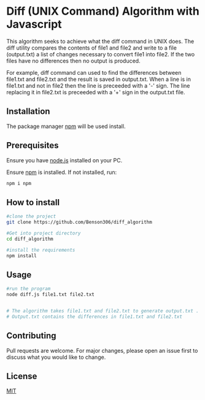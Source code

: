 # Diff (UNIX Command) Algorithm with Javascript

This algorithm seeks to achieve what the diff command in UNIX does. The diff utility compares the contents of file1 and file2 and write to a file (output.txt) a list of changes necessary to convert file1 into file2. If the two files have no differences then no output is produced.

For example, diff command can used to find the differences between file1.txt and file2.txt and the result is saved in output.txt.
When a line is in file1.txt and not in file2 then the line is preceeded with a '-' sign. The line replacing it in file2.txt is preceeded with a '+' sign in the output.txt file.

## Installation

The package manager [npm](https://www.npmjs.com) will be used install.

## Prerequisites
Ensure you have [node.js](https://nodejs.org/en/download) installed on your PC.

Ensure [npm](https://www.npmjs.com/package/npm) is installed. If not installed, run:
```python
npm i npm
```

## How to install
```bash
#clone the project
git clone https://github.com/Benson306/diff_algorithm

#Get into project directory
cd diff_algorithm

#install the requirements
npm install
```

## Usage

```python
#run the program
node diff.js file1.txt file2.txt 


# The algorithm takes file1.txt and file2.txt to generate output.txt .
# Output.txt contains the differences in file1.txt and file2.txt
```

## Contributing

Pull requests are welcome. For major changes, please open an issue first
to discuss what you would like to change.

## License

[MIT](https://choosealicense.com/licenses/mit/)